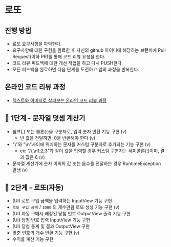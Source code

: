 # 로또

## 진행 방법

* 로또 요구사항을 파악한다.
* 요구사항에 대한 구현을 완료한 후 자신의 github 아이디에 해당하는 브랜치에 Pull Request(이하 PR)를 통해 코드 리뷰 요청을 한다.
* 코드 리뷰 피드백에 대한 개선 작업을 하고 다시 PUSH한다.
* 모든 피드백을 완료하면 다음 단계를 도전하고 앞의 과정을 반복한다.

## 온라인 코드 리뷰 과정

* [텍스트와 이미지로 살펴보는 온라인 코드 리뷰 과정](https://github.com/next-step/nextstep-docs/tree/master/codereview)

## 🚀 1단계 - 문자열 덧셈 계산기

- 쉼표(,) 또는 콜론(:)을 구분자로, 입력 숫자 반환 기능 구현 (v)
    - 빈 값을 전달하면, 0을 반환해야 한다 (v)
- "\\"와 "\n"사이에 위치하는 문자를 커스텀 구분자로 추가되는 기능 구현 (v)
    - ex: “//;\n1;2;3”과 같이 값을 입력할 경우 커스텀 구분자는 세미콜론(;)이며, 결과 값은 6 (v)
- 문자열 계산기에 숫자 이외의 값 또는 음수를 전달하는 경우 RuntimeException 발생 (v)

## 🚀 2단계 - 로또(자동)

- (UI) 로또 구입 금액을 입력하는 InputView 기능 구현
- `로또 구입 금액` / `1000` 의 개수만큼 로또 생성 기능 구현 (v)
- (UI) 자동 구매시 배정된 당첨 번호 OutputView 출력 기능 구현
- (UI) 당첨 번호 입력 InputView 기능 구현
- (UI) 당첨 통계 및 결과 OutputView 구현
- 맞춘 번호의 개수 반환 기능 구현 (v)
- 수익률 계산 기능 구현